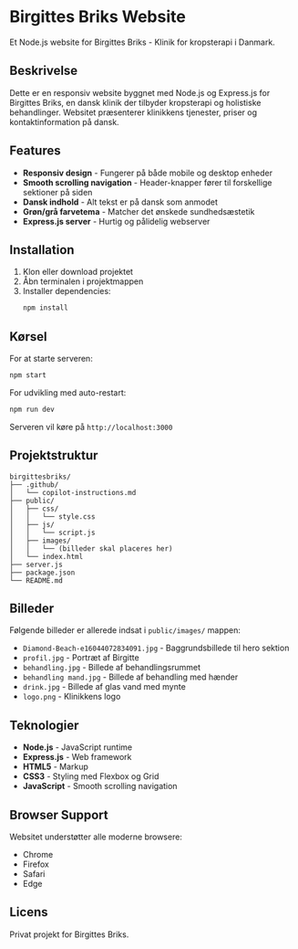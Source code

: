 # Birgittes Briks Website

Et Node.js website for Birgittes Briks - Klinik for kropsterapi i Danmark.

## Beskrivelse

Dette er en responsiv website byggnet med Node.js og Express.js for Birgittes Briks, en dansk klinik der tilbyder kropsterapi og holistiske behandlinger. Websitet præsenterer klinikkens tjenester, priser og kontaktinformation på dansk.

## Features

- **Responsiv design** - Fungerer på både mobile og desktop enheder
- **Smooth scrolling navigation** - Header-knapper fører til forskellige sektioner på siden
- **Dansk indhold** - Alt tekst er på dansk som anmodet
- **Grøn/grå farvetema** - Matcher det ønskede sundhedsæstetik
- **Express.js server** - Hurtig og pålidelig webserver

## Installation

1. Klon eller download projektet
2. Åbn terminalen i projektmappen
3. Installer dependencies:
   ```bash
   npm install
   ```

## Kørsel

For at starte serveren:

```bash
npm start
```

For udvikling med auto-restart:

```bash
npm run dev
```

Serveren vil køre på `http://localhost:3000`

## Projektstruktur

```
birgittesbriks/
├── .github/
│   └── copilot-instructions.md
├── public/
│   ├── css/
│   │   └── style.css
│   ├── js/
│   │   └── script.js
│   ├── images/
│   │   └── (billeder skal placeres her)
│   └── index.html
├── server.js
├── package.json
└── README.md
```

## Billeder

Følgende billeder er allerede indsat i `public/images/` mappen:

- `Diamond-Beach-e16044072834091.jpg` - Baggrundsbillede til hero sektion
- `profil.jpg` - Portræt af Birgitte
- `behandling.jpg` - Billede af behandlingsrummet
- `behandling mand.jpg` - Billede af behandling med hænder
- `drink.jpg` - Billede af glas vand med mynte
- `logo.png` - Klinikkens logo

## Teknologier

- **Node.js** - JavaScript runtime
- **Express.js** - Web framework
- **HTML5** - Markup
- **CSS3** - Styling med Flexbox og Grid
- **JavaScript** - Smooth scrolling navigation

## Browser Support

Websitet understøtter alle moderne browsere:
- Chrome
- Firefox 
- Safari
- Edge

## Licens

Privat projekt for Birgittes Briks.